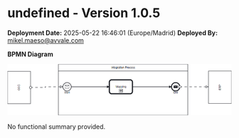 # undefined - Version 1.0.5

**Deployment Date:** 2025-05-22 16:46:01 (Europe/Madrid)
**Deployed By:** mikel.maeso@avvale.com



**BPMN Diagram**

![BPMN Diagram](./Check_Connectivity_to_SAP_Business_Suite_MMZ-1.0.5.png "BPMN Diagram for Check_Connectivity_to_SAP_Business_Suite_MMZ v1.0.5")

No functional summary provided.